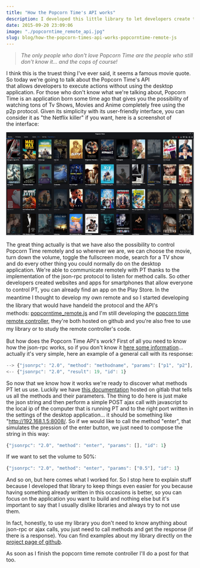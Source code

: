 ```yaml
---
title: "How the Popcorn Time's API works"
description: I developed this little library to let developers create their own remote controller for PopcornTime.
date: 2015-09-20 23:09:06
image: "./popcorntime_remote_api.jpg"
slug: blog/how-the-popcorn-times-api-works-popcorntime-remote-js
---
```


> _The only people who don't love Popcorn Time are the people who still don't know it... and the cops of course!_

I think this is the truest thing I've ever said, it seems a famous movie quote. So today we're going to talk about the Popcorn Time's API that allows developers to execute actions without using the desktop application. For those who don't know what we're talking about, Popcorn Time is an application born some time ago that gives you the possibility of watching tons of Tv Shows, Movies and Anime completely free using the p2p protocol. Given its simplicity with its user-friendly interface, you can consider it as "the Netflix killer" if you want, here is a screenshot of the interface:

![popcorntime interface](./popcorntime-ui.jpg)

The great thing actually is that we have also the possibility to control Popcorn Time remotely and so wherever we are, we can choose the movie, turn down the volume, toggle the fullscreen mode, search for a TV show and do every other thing you could normally do on the desktop application. We're able to communicate remotely with PT thanks to the implementation of the json-rpc protocol to listen for method calls. So other developers created websites and apps for smartphones that allow everyone to control PT, you can<span style="line-height: 1.5;"> already find an app on the Play Store. </span><span style="line-height: 1.5;">In the meantime I thought to develop my own remote and so I started developing the library that would have handeld the protocol and the API's methods:</span><span style="line-height: 1.5;"> </span>[popcorntime_remote.js](https://github.com/giacomocerquone/popcorntime_remote.js/) <span style="line-height: 1.5;">and I'm still developing the </span>[popcorn time remote controller](http://popremote.giacomocerquone.com/)<span style="line-height: 1.5;">, they're both hosted on github and you're also free to use my library or to study the remote controller's code.</span>

But how does the Popcorn Time API's work?
First of all you need to know how the json-rpc works, so if you don't know it [here some information](https://en.wikipedia.org/wiki/JSON-RPC)... actually it's very simple, here an example of a general call with its response:

```javascript
--> {"jsonrpc": "2.0", "method": "methodname", "params": ["p1", "p2"], "id": 1}
<-- {"jsonrpc": "2.0", "result": 19, "id": 1}
```

So now that we know how it works we're ready to discover what methods PT let us use. Luckily we have [this documentation](https://git.popcorntime.io/popcorntime/desktop/blob/master/docs/json-rpc-api.md) hosted on gitlab that tells us all the methods and their parameters. The thing to do here is just make the json string and then perform a simple POST ajax call with javascript to the local ip of the computer that is running PT and to the right port written in the settings of the desktop application... it should be something like "http://192.168.1.5:8008/.
So if we would like to call the method "enter", that simulates the pression of the enter button, we just need to compose the string in this way:

```javascript
{"jsonrpc": "2.0", "method": "enter", "params": [], "id": 1}
```

If we want to set the volume to 50%:

```javascript
{"jsonrpc": "2.0", "method": "enter", "params": ["0.5"], "id": 1}
```

And so on, but here comes what I worked for. So I stop here to explain stuff because I developed that library to keep things even easier for you because having something already written in this occasions is better, so you can focus on the application you want to build and nothing else but it's important to say that I usually dislike libraries and always try to not use them.

In fact, honestly, to use my library you don't need to know anything about json-rpc or ajax calls, you just need to call methods and get the response (if there is a response). You can find examples about my library directly on the [project page of github](https://github.com/giacomocerquone/popcorntime_remote.js).

As soon as I finish the popcorn time remote controller I'll do a post for that too.
